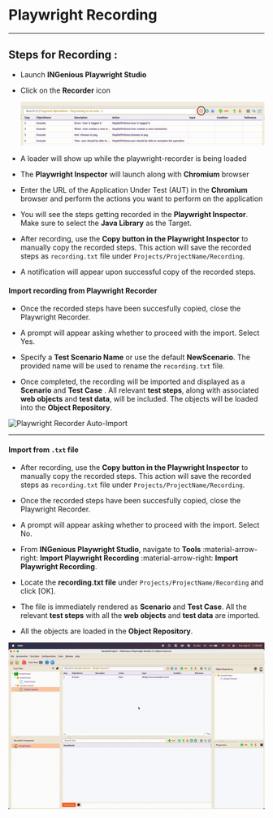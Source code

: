 # Playwright Recording
----------------------------------

## Steps for Recording :

 * Launch **INGenious Playwright Studio**

 * Click on the **Recorder** icon

   ![record](../img/recording/1.JPG "record")
 
 * A loader will show up while the playwright-recorder is being loaded

 * The **Playwright Inspector** will launch along with **Chromium** browser

 * Enter the URL of the Application Under Test (AUT) in the **Chromium** browser and perform the actions you want to perform on the application

 * You will see the steps getting recorded in the **Playwright Inspector**. Make sure to select the **Java Library** as the Target.

 * After recording, use the **Copy button in the Playwright Inspector** to manually copy the recorded steps. This action will save the recorded steps as `recording.txt` file under `Projects/ProjectName/Recording`.
 
 * A notification will appear upon successful copy of the recorded steps.

#### Import recording from Playwright Recorder

 * Once the recorded steps have been succesfully copied, close the Playwright Recorder.

 * A prompt will appear asking whether to proceed with the import. Select Yes.

 * Specify a **Test Scenario Name** or use the default **NewScenario**. The provided name will be used to rename the `recording.txt` file.

 * Once completed, the recording will be imported and displayed as a **Scenario** and **Test Case** . All relevant **test steps**, along with associated **web objects** and **test data**, will be included. The objects will be loaded into the **Object Repository**.

 ![Playwright Recorder Auto-Import](../img/recorder/autoimport.gif "Playwright Recorder Auto-Import")

 ---

#### Import from `.txt` file

 * After recording, use the **Copy button in the Playwright Inspector** to manually copy the recorded steps. This action will save the recorded steps as `recording.txt` file under `Projects/ProjectName/Recording`.

 * Once the recorded steps have been succesfully copied, close the Playwright Recorder.

 * A prompt will appear asking whether to proceed with the import. Select No.

 * From **INGenious Playwright Studio**, navigate to **Tools** :material-arrow-right: **Import Playwright Recording** :material-arrow-right: **Import Playwright Recording**.

 * Locate the **recording.txt file** under `Projects/ProjectName/Recording` and click [OK].

 * The file is immediately rendered as **Scenario** and **Test Case**. All the relevant **test steps** with all the **web objects** and **test data** are imported.

 * All the objects are loaded in the **Object Repository**.

 ![Playwright Recorder Import .txt file](../img/recorder/importtxtfile.gif "Playwright Recorder Import .txt file")

 